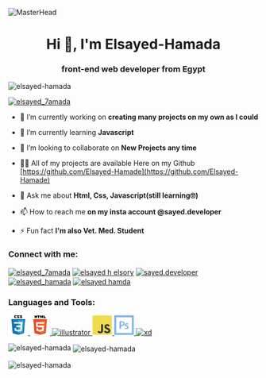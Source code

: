 ![MasterHead](https://mir-s3-cdn-cf.behance.net/88c095d73b94a6dc96e8619931728838/577cc580-ccfc-4a46-9787-b2db5b8dfb7d_rwc_380x0x2439x410x3200.jpg?h=8d6dd8c6196a2937417cc9801207aef2)
<h1 align="center">Hi 👋, I'm Elsayed-Hamada</h1>
<h3 align="center">front-end web developer from Egypt</h3>

<p align="left"> <img src="https://komarev.com/ghpvc/?username=elsayed-hamada&label=Profile%20views&color=0e75b6&style=flat" alt="elsayed-hamada" /> </p>

<p align="left"> <a href="https://twitter.com/elsayed_7amada" target="blank"><img src="https://img.shields.io/twitter/follow/elsayed_7amada?logo=twitter&style=for-the-badge" alt="elsayed_7amada" /></a> </p>

- 🔭 I’m currently working on **creating many projects on my own as I could**

- 🌱 I’m currently learning **Javascript**

- 👯 I’m looking to collaborate on **New Projects any time**

- 👨‍💻 All of my projects are available Here on my Github [https://github.com/Elsayed-Hamade](https://github.com/Elsayed-Hamade)

- 💬 Ask me about **Html, Css, Javascript(still learning🙄)**

- 📫 How to reach me **on my insta account @sayed.developer**

- ⚡ Fun fact **I'm also Vet. Med. Student**

<h3 align="left">Connect with me:</h3>
<p align="left">
<a href="https://twitter.com/elsayed_7amada" target="blank"><img align="center" src="https://raw.githubusercontent.com/rahuldkjain/github-profile-readme-generator/master/src/images/icons/Social/twitter.svg" alt="elsayed_7amada" height="30" width="40" /></a>
<a href="[https://fb.com/elsayed h elsory](https://www.facebook.com/profile.php?id=100012270199280)" target="blank"><img align="center" src="https://raw.githubusercontent.com/rahuldkjain/github-profile-readme-generator/master/src/images/icons/Social/facebook.svg" alt="elsayed h elsory" height="30" width="40" /></a>
<a href="https://instagram.com/sayed.developer" target="blank"><img align="center" src="https://raw.githubusercontent.com/rahuldkjain/github-profile-readme-generator/master/src/images/icons/Social/instagram.svg" alt="sayed.developer" height="30" width="40" /></a>
<a href="https://dribbble.com/elsayed_hamada" target="blank"><img align="center" src="https://raw.githubusercontent.com/rahuldkjain/github-profile-readme-generator/master/src/images/icons/Social/dribbble.svg" alt="elsayed_hamada" height="30" width="40" /></a>
<a href="https://www.behance.net/elsayed hamda" target="blank"><img align="center" src="https://raw.githubusercontent.com/rahuldkjain/github-profile-readme-generator/master/src/images/icons/Social/behance.svg" alt="elsayed hamda" height="30" width="40" /></a>
</p>

<h3 align="left">Languages and Tools:</h3>
<p align="left"> <a href="https://www.w3schools.com/css/" target="_blank" rel="noreferrer"> <img src="https://raw.githubusercontent.com/devicons/devicon/master/icons/css3/css3-original-wordmark.svg" alt="css3" width="40" height="40"/> </a> <a href="https://www.w3.org/html/" target="_blank" rel="noreferrer"> <img src="https://raw.githubusercontent.com/devicons/devicon/master/icons/html5/html5-original-wordmark.svg" alt="html5" width="40" height="40"/> </a> <a href="https://www.adobe.com/in/products/illustrator.html" target="_blank" rel="noreferrer"> <img src="https://www.vectorlogo.zone/logos/adobe_illustrator/adobe_illustrator-icon.svg" alt="illustrator" width="40" height="40"/> </a> <a href="https://developer.mozilla.org/en-US/docs/Web/JavaScript" target="_blank" rel="noreferrer"> <img src="https://raw.githubusercontent.com/devicons/devicon/master/icons/javascript/javascript-original.svg" alt="javascript" width="40" height="40"/> </a> <a href="https://www.photoshop.com/en" target="_blank" rel="noreferrer"> <img src="https://raw.githubusercontent.com/devicons/devicon/master/icons/photoshop/photoshop-line.svg" alt="photoshop" width="40" height="40"/> </a> <a href="https://www.adobe.com/products/xd.html" target="_blank" rel="noreferrer"> <img src="https://cdn.worldvectorlogo.com/logos/adobe-xd.svg" alt="xd" width="40" height="40"/> </a> </p>

<p><img align="left" src="https://github-readme-stats.vercel.app/api/top-langs?username=elsayed-hamada&show_icons=true&locale=en&layout=compact" alt="elsayed-hamada" /></p>

<p>&nbsp;<img align="center" src="https://github-readme-stats.vercel.app/api?username=elsayed-hamada&show_icons=true&locale=en" alt="elsayed-hamada" /></p>

<p><img align="center" src="https://github-readme-streak-stats.herokuapp.com/?user=elsayed-hamada&" alt="elsayed-hamada" /></p>
